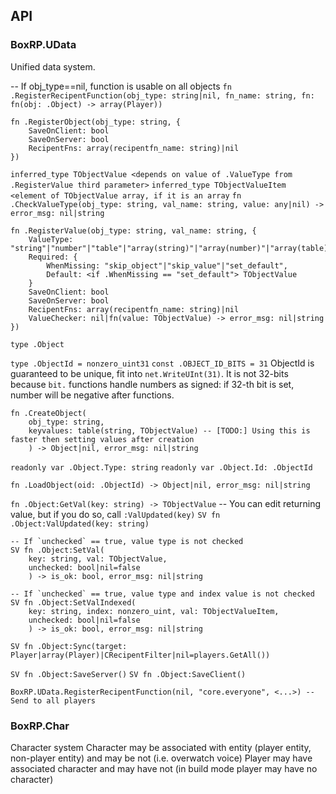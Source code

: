 ## API

### BoxRP.UData
Unified data system.

-- If obj_type==nil, function is usable on all objects
`fn .RegisterRecipentFunction(obj_type: string|nil, fn_name: string, fn: fn(obj: .Object) -> array(Player))`

```
fn .RegisterObject(obj_type: string, {
    SaveOnClient: bool
    SaveOnServer: bool
    RecipentFns: array(recipentfn_name: string)|nil
})
```

`inferred_type TObjectValue <depends on value of .ValueType from .RegisterValue third parameter>`
`inferred_type TObjectValueItem <element of TObjectValue array, if it is an array`
`fn .CheckValueType(obj_type: string, val_name: string, value: any|nil) -> error_msg: nil|string`

```
fn .RegisterValue(obj_type: string, val_name: string, {
    ValueType: "string"|"number"|"table"|"array(string)"|"array(number)"|"array(table)"
    Required: {
        WhenMissing: "skip_object"|"skip_value"|"set_default",
        Default: <if .WhenMissing == "set_default"> TObjectValue
    }
    SaveOnClient: bool
    SaveOnServer: bool
    RecipentFns: array(recipentfn_name: string)|nil
    ValueChecker: nil|fn(value: TObjectValue) -> error_msg: nil|string
})
```
`type .Object`

`type .ObjectId = nonzero_uint31`
`const .OBJECT_ID_BITS = 31`
ObjectId is guaranteed to be unique, fit into `net.WriteUInt(31)`.
It is not 32-bits because `bit.` functions handle numbers as signed: if 32-th bit is set, number will be negative after functions.

```
fn .CreateObject(
    obj_type: string, 
    keyvalues: table(string, TObjectValue) -- [TODO:] Using this is faster then setting values after creation
    ) -> Object|nil, error_msg: nil|string
```

`readonly var .Object.Type: string`
`readonly var .Object.Id: .ObjectId`

`fn .LoadObject(oid: .ObjectId) -> Object|nil, error_msg: nil|string`

`fn .Object:GetVal(key: string) -> TObjectValue` -- You can edit returning value, but if you do so, call `:ValUpdated(key)`
`SV fn .Object:ValUpdated(key: string)`

```
-- If `unchecked` == true, value type is not checked
SV fn .Object:SetVal(
    key: string, val: TObjectValue, 
    unchecked: bool|nil=false
    ) -> is_ok: bool, error_msg: nil|string
```

```
-- If `unchecked` == true, value type and index value is not checked
SV fn .Object:SetValIndexed(
    key: string, index: nonzero_uint, val: TObjectValueItem,
    unchecked: bool|nil=false
    ) -> is_ok: bool, error_msg: nil|string
```

`SV fn .Object:Sync(target: Player|array(Player)|CRecipentFilter|nil=players.GetAll())`

`SV fn .Object:SaveServer()`
`SV fn .Object:SaveClient()`

```
BoxRP.UData.RegisterRecipentFunction(nil, "core.everyone", <...>) -- Send to all players
```

### BoxRP.Char
Character system
Character may be associated with entity (player entity, non-player entity) and may be not (i.e. overwatch voice)
Player may have associated character and may have not (in build mode player may have no character)
